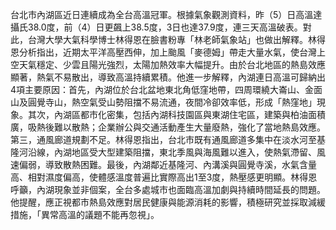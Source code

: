 台北市內湖區近日連續成為全台高溫冠軍。根據氣象觀測資料，昨（5）日高溫達攝氏38.0度，前（4）日更飆上38.5度，3日也達37.9度，連三天高溫破表。對此，台灣大學大氣科學博士林得恩在臉書粉專「林老師氣象站」也做出解釋。林得恩分析指出，近期太平洋高壓西伸，加上颱風「麥德姆」帶走大量水氣，使台灣上空天氣穩定、少雲且陽光強烈，太陽加熱效率大幅提升。由於台北地區的熱島效應顯著，熱氣不易散出，導致高溫持續累積。他進一步解釋，內湖連日高溫可歸納出4項主要原因：首先，內湖位於台北盆地東北角低窪地帶，四周環繞大崙山、金面山及圓覺寺山，熱空氣受山勢阻擋不易流通，夜間冷卻效率低，形成「熱窪地」現象。其次，內湖區都市化密集，包括內湖科技園區與東湖住宅區，建築與柏油面積廣，吸熱後難以散熱；企業辦公與交通活動產生大量廢熱，強化了當地熱島效應。第三，通風廊道規劃不足。林得恩指出，台北市既有通風廊道多集中在淡水河至基隆河沿線，內湖地區受大型建築阻擋，東北季風與海風難以進入，使熱氣滯留、風速偏弱，導致散熱困難。最後，內湖鄰近基隆河、內溝溪與圓覺寺溪，水氣含量高、相對濕度偏高，使體感溫度普遍比實際高出1至3度，熱壓感更明顯。林得恩呼籲，內湖現象並非個案，全台多處城市也面臨高溫加劇與持續時間延長的問題。他提醒，應正視都市熱島效應對居民健康與能源消耗的影響，積極研究並採取減緩措施，「異常高溫的議題不能再忽視」。